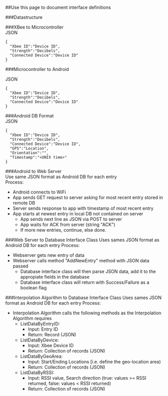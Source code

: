 ##Use this page to document interface definitions  

###Datastructure


###XBee to Microcontroller  
JSON

```
{
  "Xbee ID":"Device ID",
  "Strength":"Decibels",
  "Connected Device":"Device ID"
}
```

###Microcontroller to Android  

JSON

```
{
  "Xbee ID":"Device ID",
  "Strength":"Decibels",
  "Connected Device":"Device ID"
}
```

###Android DB Format  
JSON

```
{
  "Xbee ID":"Device ID",
  "Strength":"Decibels",
  "Connected Device":"Device ID",
  "GPS":"Location",
  "Orientation":"",
  "Timestamp":"<UNIX time>"
}
``` 

###Android to Web Server  
Use same JSON format as Android DB for each entry  
Process:
* Android connects to WiFi
* App sends GET request to server asking for most recent entry stored in remote DB
* Server sends response to app with timestamp of most recent entry
* App starts at newest entry in local DB not contained on server
    * App sends next line as JSON via POST to server
    * App waits for ACK from server (string "ACK")
    * If more new entries, continue, else done.

###Web Server to Database Interface Class
Uses sames JSON format as Android DB for each entry
Process:
* Webserver gets new entry of data
* Webserver calls method "AddNewEntry" method with JSON data passed
    * Database interface class will then parse JSON data, add it to the appropiate fields in the database
    * Database interface class will return with Success/Failure as a boolean flag

###Interpolation Algorithm to Database Interface Class
Uses sames JSON format as Android DB for each entry
Process:
* Interpolation Algorithm calls the following methods as the Interpolation Algorithm requires
    * ListDataByEntryID:
        * Input: Entry ID
        * Return: Record (JSON)
    * ListDataByDevice:
        * Input: Xbee Device ID
        * Return: Collection of records (JSON)
    * ListDataByGeoArea:
        * Input: Start/Ending Locations [i.e. define the geo-location area)
        * Return: Collection of records (JSON)
    * ListDataByRSSI:
        * Input: RSSI value, Search direction (true: values >= RSSI returned, false: values < RSSI returned)
        * Return: Collection of records (JSON)
